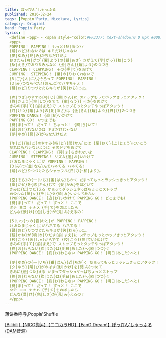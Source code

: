 ```yaml
---
title: ぽっぴん’しゃっふる
published: 2016-02-24
tags: [Poppin'Party, Nicokara, Lyrics]
category: Original
band: Poppin'Party
lyrics: |
  <define <ppp> = <span style="color:#FF3377; text-shadow:0 0 0px #000;">>
  <ppp>
  POPPING！ PAPPING！ もっと{熱|あつ}く
  {踊|おど}れないのは キミだけじゃない
  {夢|ゆめ}{見|み}がちなだけだよ
  おきたら{月|げつ}{曜|よう}の{朝|あさ} きがえて{学|がっ}{校|こう}
  {駅|えき}でおりたみんなと {金|きん}{曜|よう}のつづき
  CLAPPING！ CLAPPING！ その{手|て}をあげて
  JUMPING！ STEPPING！ {乗|の}りおくれないで
  {5|ご}{人|にん}そろって POPPING！ PAPPING！
  {3|み}つならべた♪(おんぷ)でハネちゃえ！
  {踊|おど}りつづけたらキミが{笑|わら}った。
  
  {次|つぎ}のやすみ{時|じ}{間|かん}に ステップもっとホップきっとアタック！
  {教|きょう}{室|しつ}をでて {廊|ろう}{下|か}をぬけて
  きみの{手|て}{前|まえ}で ストップそっとタッチやっぱアタック！
  {月|げつ}{曜|よう}の{朝|あさ}は {金|きん}{曜|よう}{日|び}のつづき
  POPPING DANCE！ {追|お}いかけて
  PAPPING GO！ いつまでも
  {待|ま}って！ だって！ ちょっと！ {聞|き}いて！
  {踊|おど}れないのは キミだけじゃない
  {夢|ゆめ}{見|み}がちなだけだよ
  
  {午|ご}{後|ご}のやすみ{時|じ}{間|かん}には {屋|おく}{上|じょう}にいこう
  だれにもバレないように そのドアをあけて
  CLAPPING！ CLAPPING！ {待|ま}ちきれないよ
  JUMPING！ STEPPING！ リズム{追|お}いかけて
  ♪(おたまじゃくし)が POPPING！ PAPPING！
  {3|み}つ{並|なら}んでハネてる ハネてる！
  {踊|おど}りつづけたらシャッフル{日|ひ}{和|より}。
  
  {空|そら}の{一|いち}{番|ばん}ちかく だまってもっとラッシュきっとアタック！
  {風|かぜ}を{感|かん}じて {髪|かみ}をほどいて
  きみに{伝|つた}える かまってダッシュやっぱちょっとストップ
  あのわた{菓|か}{子|し}を{追|お}いかけてみたい
  (POPPING DANCE！ {追|お}いかけて PAPPING GO！ どこまでも)
  {待|ま}って！ だって！ ずっと！ ここで！
  タテ ヨコ ナナメ {手|て}をのばしたら
  どんな{景|け}{色|しき}が{見|み}えるの？

  {5|いつ}つの{音|おと}が POPPING！ PAPPING！
  ♪(おたまじゃくし)がハネてる ハネてる！
  {踊|おど}りつづけたらキミが{笑|わら}った。
  {鐘|かね}が{鳴|な}りだす{前|まえ}に ステップもっとホップきっとアタック！
  {校|こう}{舎|しゃ}からでて {校|こう}{庭|てい}ぬけて
  きみの{手|て}{前|まえ}で ストップそっとタッチやっぱアタック！
  {終|お}わらない{歌|うた}は{明日|あした}へ{続|つづ}く
  (POPPING DANCE！ {終|お}わらない PAPPING GO！ {明日|あした}へと)
  
  {夢|ゆめ}の{一|いち}{番|ばん}{近|ちか}く だまってもっとラッシュきっとアタック！
  {夕|ゆう}{陽|ひ}がのばす{影|かげ}を{見|み}つめて
  きみに{伝|つた}える かまってダッシュやっぱちょっとストップ
  {終|お}わらない{歌|うた}は{明日|あした}へ{続|つづ}く
  (POPPING DANCE！ {終|お}わらない PAPPING GO！ {明日|あした}へと)
  {待|ま}って！ だって！ ずっと！ ここで！
  タテ ヨコ ナナメ {手|て}をのばしたら
  どんな{景|け}{色|しき}が{見|み}えるの？
  </ppp>
---
```

薄饼香呼呼,Poppin'Shuffle
<summary>
    <a href="https://www.bilibili.com/video/BV15KNizXEyv/">
        [Bilibili]【NICO搬运】【ニコカラHD】【BanG Dream!】ぽっぴん’しゃっふる(DAM音源)
    </a>
</summary>




